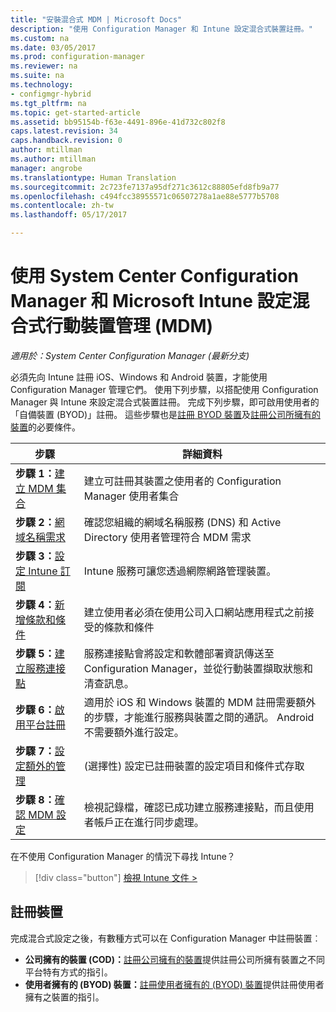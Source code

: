 ```yaml
---
title: "安裝混合式 MDM | Microsoft Docs"
description: "使用 Configuration Manager 和 Intune 設定混合式裝置註冊。"
ms.custom: na
ms.date: 03/05/2017
ms.prod: configuration-manager
ms.reviewer: na
ms.suite: na
ms.technology:
- configmgr-hybrid
ms.tgt_pltfrm: na
ms.topic: get-started-article
ms.assetid: bb95154b-f63e-4491-896e-41d732c802f8
caps.latest.revision: 34
caps.handback.revision: 0
author: mtillman
ms.author: mtillman
manager: angrobe
ms.translationtype: Human Translation
ms.sourcegitcommit: 2c723fe7137a95df271c3612c88805efd8fb9a77
ms.openlocfilehash: c494fcc38955571c06507278a1ae88e5777b5708
ms.contentlocale: zh-tw
ms.lasthandoff: 05/17/2017

---
```


# <a name="setup-hybrid-mobile-device-management-mdm-with-system-center-configuration-manager-and-microsoft-intune"></a>使用 System Center Configuration Manager 和 Microsoft Intune 設定混合式行動裝置管理 (MDM)

*適用於：System Center Configuration Manager (最新分支)*


必須先向 Intune 註冊 iOS、Windows 和 Android 裝置，才能使用 Configuration Manager 管理它們。 使用下列步驟，以搭配使用 Configuration Manager 與 Intune 來設定混合式裝置註冊。 完成下列步驟，即可啟用使用者的「自備裝置 (BYOD)」註冊。 這些步驟也是[註冊 BYOD 裝置](enroll-hybrid-ios-mac.md)及[註冊公司所擁有的裝置](enroll-company-owned-devices.md)的必要條件。

 |步驟|詳細資料|  
 |-----------|-------------|  
 |**步驟 1：**[建立 MDM 集合](create-mdm-collection.md)|建立可註冊其裝置之使用者的 Configuration Manager 使用者集合|  
 |**步驟 2：**[網域名稱需求](confirm-dns.md)|確認您組織的網域名稱服務 (DNS) 和 Active Directory 使用者管理符合 MDM 需求|
 |**步驟 3：**[設定 Intune 訂閱](configure-intune-subscription.md)|Intune 服務可讓您透過網際網路管理裝置。|  
 |**步驟 4：**[新增條款和條件](terms-and-conditions.md)| 建立使用者必須在使用公司入口網站應用程式之前接受的條款和條件|
 |**步驟 5：**[建立服務連接點](create-service-connection-point.md)|服務連接點會將設定和軟體部署資訊傳送至 Configuration Manager，並從行動裝置擷取狀態和清查訊息。 |  
 |**步驟 6：**[啟用平台註冊](enable-platform-enrollment.md)|適用於 iOS 和 Windows 裝置的 MDM 註冊需要額外的步驟，才能進行服務與裝置之間的通訊。 Android 不需要額外進行設定。|  
 |**步驟 7：**[設定額外的管理](set-up-additional-management.md)|(選擇性) 設定已註冊裝置的設定項目和條件式存取|
 |**步驟 8：**[確認 MDM 設定](verify-mdm-configuration.md)|檢視記錄檔，確認已成功建立服務連接點，而且使用者帳戶正在進行同步處理。|

在不使用 Configuration Manager 的情況下尋找 Intune？
> [!div class="button"]
[檢視 Intune 文件 >](https://docs.microsoft.com/intune/deploy-use/enroll-devices-in-microsoft-intune)


## <a name="enroll-devices"></a>註冊裝置
完成混合式設定之後，有數種方式可以在 Configuration Manager 中註冊裝置︰
- **公司擁有的裝置 (COD)：**[註冊公司擁有的裝置](enroll-company-owned-devices.md)提供註冊公司所擁有裝置之不同平台特有方式的指引。
- **使用者擁有的 (BYOD) 裝置：**[註冊使用者擁有的 (BYOD) 裝置](enroll-hybrid-ios-mac.md)提供註冊使用者擁有之裝置的指引。

